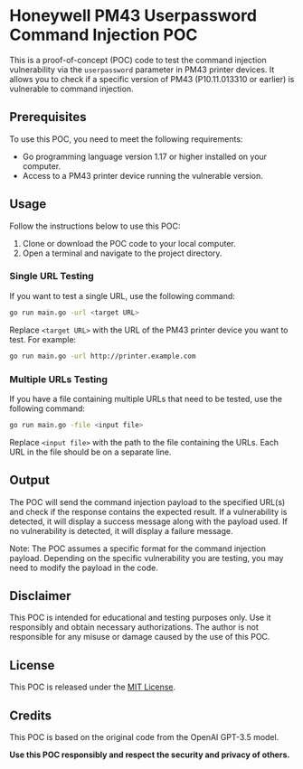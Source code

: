 # Honeywell PM43 Userpassword Command Injection POC

This is a proof-of-concept (POC) code to test the command injection vulnerability via the `userpassword` parameter in PM43 printer devices. It allows you to check if a specific version of PM43 (P10.11.013310 or earlier) is vulnerable to command injection.

## Prerequisites

To use this POC, you need to meet the following requirements:

- Go programming language version 1.17 or higher installed on your computer.
- Access to a PM43 printer device running the vulnerable version.

## Usage

Follow the instructions below to use this POC:

1. Clone or download the POC code to your local computer.
2. Open a terminal and navigate to the project directory.

### Single URL Testing

If you want to test a single URL, use the following command:

```bash
go run main.go -url <target URL>
```

Replace `<target URL>` with the URL of the PM43 printer device you want to test. For example:

```bash
go run main.go -url http://printer.example.com
```

### Multiple URLs Testing

If you have a file containing multiple URLs that need to be tested, use the following command:

```bash
go run main.go -file <input file>
```

Replace `<input file>` with the path to the file containing the URLs. Each URL in the file should be on a separate line.

## Output

The POC will send the command injection payload to the specified URL(s) and check if the response contains the expected result. If a vulnerability is detected, it will display a success message along with the payload used. If no vulnerability is detected, it will display a failure message.

Note: The POC assumes a specific format for the command injection payload. Depending on the specific vulnerability you are testing, you may need to modify the payload in the code.

## Disclaimer

This POC is intended for educational and testing purposes only. Use it responsibly and obtain necessary authorizations. The author is not responsible for any misuse or damage caused by the use of this POC.

## License

This POC is released under the [MIT License](LICENSE).

## Credits

This POC is based on the original code from the OpenAI GPT-3.5 model.

**Use this POC responsibly and respect the security and privacy of others.**